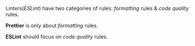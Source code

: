 Linters(_ESLint_) have two categories of rules: _formatting_ rules & _code quality_ rules.

**Prettier** is only about _formatting_ rules.

**ESLint** should focus on _code quality_ rules.
